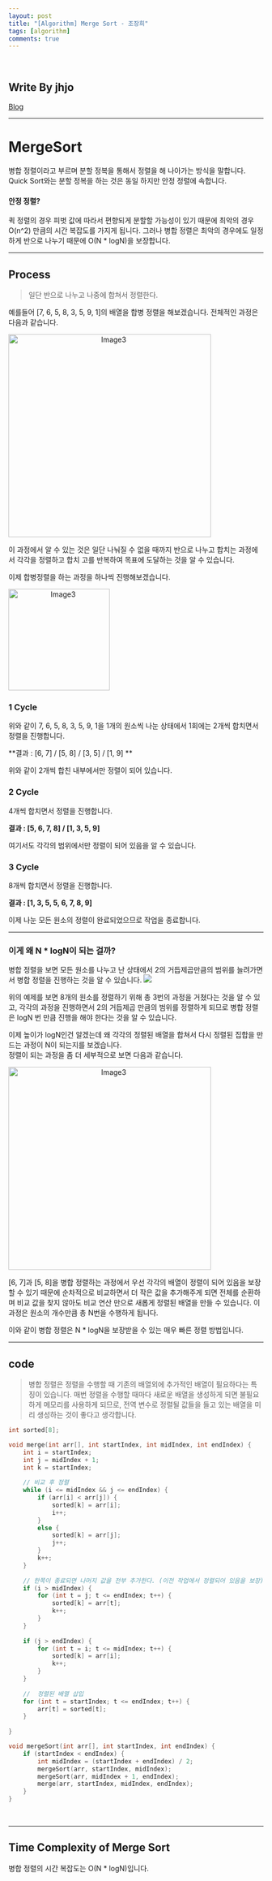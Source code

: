 ```yaml
---
layout: post
title: "[Algorithm] Merge Sort - 조장희"
tags: [algorithm]
comments: true
---
```


<br/>

## Write By jhjo
[Blog](https://velog.io/@bornteller/병합-정렬Merge-Sort)

***

# MergeSort
병합 정렬이라고 부르며 분할 정복을 통해서 정렬을 해 나아가는 방식을 말합니다. Quick Sort와는 분할 정복을 하는 것은 동일 하지만 안정 정렬에 속합니다.

#### 안정 정렬?
퀵 정렬의 경우 피벗 값에 따라서 편향되게 분할할 가능성이 있기 때문에 최악의 경우 O(n^2) 만큼의 시간 복잡도를 가지게 됩니다. 그러나 병합 정렬은 최악의 경우에도 일정하게 반으로 나누기 때문에 O(N * logN)을 보장합니다.
<br/>
***

## Process

> 일단 반으로 나누고 나중에 합쳐서 정렬한다.

예를들어 [7, 6, 5, 8, 3, 5, 9, 1]의 배열을 합병 정렬을 해보겠습니다.
전체적인 과정은 다음과 같습니다.

<center><img src="https://velog.velcdn.com/images/bornteller/post/3fc8c7d2-76a8-4d4b-9f25-8f7600a2786b/image.png" alt="Image3" style="float: left" width="400"></center>
<div style="clear: both;"></div>

이 과정에서 알 수 있는 것은 일단 나눠질 수 없을 때까지 반으로 나누고 합치는 과정에서 각각을 정렬하고 합치 고를 반복하여 목표에 도달하는 것을 알 수 있습니다.

이제 합병정렬을 하는 과정을 하나씩 진행해보겠습니다.

<center><img src="https://velog.velcdn.com/images/bornteller/post/399665d6-3146-4ce3-bef0-22e6c2c59c70/image.png" alt="Image3" style="float: left" width="200"></center>
<div style="clear: both;"></div>

### 1 Cycle
위와 같이 7, 6, 5, 8, 3, 5, 9, 1을 1개의 원소씩 나눈 상태에서 1회에는 2개씩 합치면서 정렬을 진행합니다.

**결과 : [6, 7] / [5, 8] / [3, 5] / [1, 9] **

위와 같이 2개씩 합친 내부에서만 정렬이 되어 있습니다.

### 2 Cycle
4개씩 합치면서 정렬을 진행합니다.

**결과 : [5, 6, 7, 8] / [1, 3, 5, 9]**

여기서도 각각의 범위에서만 정렬이 되어 있음을 알 수 있습니다.

### 3 Cycle
8개씩 합치면서 정렬을 진행합니다.

**결과 : [1, 3, 5, 5, 6, 7, 8, 9]**

이제 나눈 모든 원소의 정렬이 완료되었으므로 작업을 종료합니다.
<br/>
***
### 이게 왜 N * logN이 되는 걸까?

병합 정렬을 보면 모든 원소를 나누고 난 상태에서 2의 거듭제곱만큼의 범위를 늘려가면서 병합 정렬을 진행하는 것을 알 수 있습니다.
![](https://velog.velcdn.com/images/bornteller/post/ff9e35f8-21e2-44b4-bcfa-5db8e83112c5/image.png)

위의 예제를 보면 8개의 원소를 정렬하기 위해 총 3번의 과정을 거쳤다는 것을 알 수 있고, 각각의 과정을 진행하면서 2의 거듭제곱 만큼의 범위를 정렬하게 되므로 병합 정렬은 logN 번 만큼 진행을 해야 한다는 것을 알 수 있습니다.

이제 높이가 logN인건 알겠는데 왜 각각의 정렬된 배열을 합쳐서 다시 정렬된 집합을 만드는 과정이 N이 되는지를 보겠습니다.
<br>
정렬이 되는 과정을 좀 더 세부적으로 보면 다음과 같습니다.
<center><img src="https://velog.velcdn.com/images/bornteller/post/d7556c11-d901-4040-bdff-94a53c3bf925/image.png" alt="Image3" style="float: left" width="400"></center>
<div style="clear: both;"></div>

[6, 7]과 [5, 8]을 병합 정렬하는 과정에서 우선 각각의 배열이 정렬이 되어 있음을 보장할 수 있기 때문에 순차적으로 비교하면서 더 작은 값을 추가해주게 되면 전체를 순환하며 비교 값을 찾지 않아도 비교 연산 만으로 새롭게 정렬된 배열을 만들 수 있습니다. 이 과정은 원소의 개수만큼 총 N번을 수행하게 됩니다.

이와 같이 병합 정렬은 N * logN을 보장받을 수 있는 매우 빠른 정렬 방법입니다.
<br/>
***
## code
> 병합 정렬은 정렬을 수행할 때 기존의 배열외에 추가적인 배열이 필요하다는 특징이 있습니다.
매번 정렬을 수행할 때마다 새로운 배열을 생성하게 되면 불필요하게 메모리를 사용하게 되므로,
전역 변수로 정렬될 값들을 들고 있는 배열을 미리 생성하는 것이 좋다고 생각합니다.


```cpp
int sorted[8];

void merge(int arr[], int startIndex, int midIndex, int endIndex) {
    int i = startIndex;
    int j = midIndex + 1;
    int k = startIndex;
    
    // 비교 후 정렬
    while (i <= midIndex && j <= endIndex) {
        if (arr[i] < arr[j]) {
            sorted[k] = arr[i];
            i++;
        }
        else {
            sorted[k] = arr[j];
            j++;
        }
        k++;
    }
    
    // 한쪽이 종료되면 나머지 값을 전부 추가한다. (이전 작업에서 정렬되어 있음을 보장)
    if (i > midIndex) {
        for (int t = j; t <= endIndex; t++) {
            sorted[k] = arr[t];
            k++;
        }
    }
    
    if (j > endIndex) {
        for (int t = i; t <= midIndex; t++) {
            sorted[k] = arr[i];
            k++;
        }
    }
    
    //  정렬된 배열 삽입
    for (int t = startIndex; t <= endIndex; t++) {
        arr[t] = sorted[t];
    }
    
}

void mergeSort(int arr[], int startIndex, int endIndex) {
    if (startIndex < endIndex) {
        int midIndex = (startIndex + endIndex) / 2;
        mergeSort(arr, startIndex, midIndex);
        mergeSort(arr, midIndex + 1, endIndex);
        merge(arr, startIndex, midIndex, endIndex);
    }
}
```
<br/>

***
## Time Complexity of Merge Sort

병합 정렬의 시간 복잡도는 O(N * logN)입니다.

